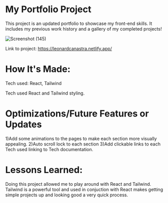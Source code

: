 # My Portfolio Project
This project is an updated portfolio to showcase my front-end skills. It includes my previous work history and a gallery of my completed projects!

![Screenshot (145)](https://user-images.githubusercontent.com/46611195/191871963-bb4622c5-d148-44e8-a69c-5a291b9de495.png)


Link to project: https://leonardcanastra.netlify.app/




# How It's Made:


Tech used: React, Tailwind





Tech used React and Tailwind styling.





# Optimizations/Future Features or Updates
1)Add some animations to the pages to make each section more visually appealing. 
2)Auto scroll lock to each section
3)Add clickable links to each Tech used linking to Tech documentation.





# Lessons Learned:
Doing this project allowed me to play around with React and Tailwind. Tailwind is a powerful tool and used in conjuction with React makes getting simple projects up and looking good a very quick process.

